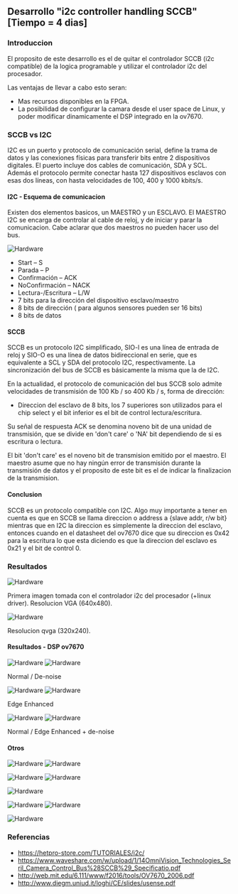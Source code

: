 ## Desarrollo "i2c controller handling SCCB" [Tiempo = 4 dias]

### Introduccion 

El proposito de este desarrollo es el de quitar el controlador SCCB (i2c compatible) de la logica programable y utilizar el controlador i2c del procesador.

Las ventajas de llevar a cabo esto seran: 

* Mas recursos disponibles en la FPGA.
* La posibilidad de configurar la camara desde el user space de Linux, y poder modificar dinamicamente el DSP integrado en la ov7670.

### SCCB vs I2C

I2C es un puerto y protocolo de comunicación serial, define la trama de datos y las conexiones físicas para transferir bits entre 2 dispositivos digitales. El puerto incluye dos cables de comunicación, SDA y SCL. Además el protocolo permite conectar hasta 127 dispositivos esclavos con esas dos líneas, con hasta velocidades de 100, 400 y 1000 kbits/s.

#### I2C - Esquema de comunicacion 

Existen dos elementos basicos, un MAESTRO y un ESCLAVO. El MAESTRO I2C se encarga de controlar al cable de reloj, y de iniciar y parar la comunicacion. Cabe aclarar que dos maestros no pueden hacer uso del bus.

<img src=./imagenes/i2c.png alt="Hardware" />

* Start – S
* Parada – P
* Confirmación – ACK
* NoConfirmación – NACK
* Lectura-/Escritura – L/W
* 7 bits para la dirección del dispositivo esclavo/maestro
* 8 bits de dirección ( para algunos sensores pueden ser 16 bits)
* 8 bits de datos

#### SCCB 

SCCB es un protocolo I2C simplificado, SIO-l es una línea de entrada de reloj y SIO-O es una línea de datos bidireccional en serie, que es equivalente a SCL y SDA del protocolo I2C, respectivamente. La sincronización del bus de SCCB es básicamente la misma que la de I2C.

En la actualidad, el protocolo de comunicación del bus SCCB solo admite velocidades de transmisión de 100 Kb / so 400 Kb / s, forma de dirección:

* Direccion del esclavo de 8 bits, los 7 superiores son utilizados para el chip select y el bit inferior es el bit de control lectura/escritura.


Su señal de respuesta ACK se denomina noveno bit de una unidad de transmisión, que se divide en 'don't care' o 'NA' bit dependiendo de si es escritura o lectura.

El bit 'don't care' es el noveno bit de transmision emitido por el maestro. El maestro asume que no hay ningún error de transmisión durante la transmisión de datos y el proposito de este bit es el de indicar la finalizacion de la transmision. 

#### Conclusion

SCCB es un protocolo compatible con I2C. Algo muy importante a tener en cuenta es que en SCCB se llama direccion o address a {slave addr, r/w bit} mientras que en I2C la direccion es simplemente la direccion del esclavo, entonces cuando en el datasheet del ov7670 dice que su direccion es 0x42 para la escritura lo que esta diciendo es que la direccion del esclavo es 0x21 y el bit de control 0.

### Resultados 

<img src=./imagenes/test1.png alt="Hardware" />

Primera imagen tomada con el controlador i2c del procesador (+linux driver). Resolucion VGA (640x480).

<img src=./imagenes/test2.png alt="Hardware" />

Resolucion qvga (320x240).

#### Resultados - DSP ov7670 

<img src=./imagenes/sinfiltro.png alt="Hardware" /> <img src=./imagenes/test_denoise.png alt="Hardware" />

Normal / De-noise 

<img src=./imagenes/test_edgeengan.png alt="Hardware" /> <img src=./imagenes/test_edgeengan2.png alt="Hardware" />

Edge Enhanced 

<img src=./imagenes/test_normal.png alt="Hardware" /> <img src=./imagenes/test_denoiseplusedgeenhan.png alt="Hardware"/>

Normal / Edge Enhanced + de-noise

#### Otros

<img src=./imagenes/final.png alt="Hardware" /> <img src=./imagenes/final2.png alt="Hardware" />

<img src=./imagenes/final3.png alt="Hardware" /> <img src=./imagenes/final4.png alt="Hardware" />

<img src=./imagenes/final5.png alt="Hardware" />


<img src=./imagenes/night.png alt="Hardware" /> <img src=./imagenes/night_withmode.png alt="Hardware" />

<img src=./imagenes/finall.png alt="Hardware" />

### Referencias

* https://hetpro-store.com/TUTORIALES/i2c/
* https://www.waveshare.com/w/upload/1/14OmniVision_Technologies_Seril_Camera_Control_Bus%28SCCB%29_Specificatio.pdf
* http://web.mit.edu/6.111/www/f2016/tools/OV7670_2006.pdf
* http://www.diegm.uniud.it/loghi/CE/slides/usense.pdf








